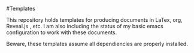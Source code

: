 #Templates
  
This repository holds templates for producing documents in LaTex, org, Reveal.js , etc. I am also including the status of my basic  emacs configuration to work with these documents.

Beware, these templates assume all dependiencies are properly installed.
